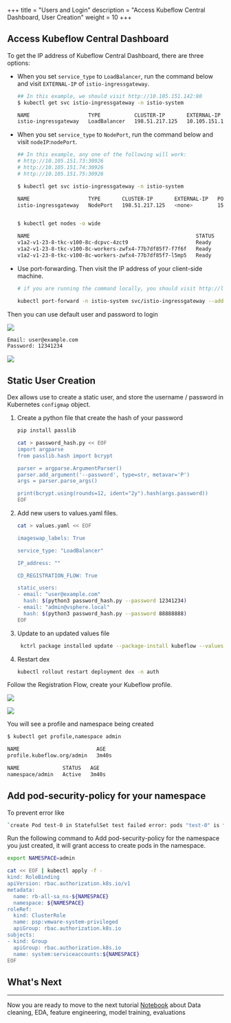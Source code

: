 +++
title = "Users and Login"
description = "Access Kubeflow Central Dashboard, User Creation"
weight = 10
+++

## Access Kubeflow Central Dashboard

To get the IP address of Kubeflow Central Dashboard, there are three options:

- When you set `service_type` to `LoadBalancer`, run the command below and visit `EXTERNAL-IP` of `istio-ingressgateway`.
    ```bash
    ## In this example, we should visit http://10.105.151.142:80
    $ kubectl get svc istio-ingressgateway -n istio-system

    NAME                   TYPE           CLUSTER-IP       EXTERNAL-IP      PORT(S)                                                                      AGE
    istio-ingressgateway   LoadBalancer   198.51.217.125   10.105.151.142   15021:31063/TCP,80:30926/TCP,443:31275/TCP,31400:30518/TCP,15443:31204/TCP   11d
    ```

- When you set `service_type` to `NodePort`, run the command below and visit `nodeIP`:`nodePort`.
    ```bash
    ## In this example, any one of the following will work:
    # http://10.105.151.73:30926
    # http://10.105.151.74:30926
    # http://10.105.151.75:30926

    $ kubectl get svc istio-ingressgateway -n istio-system

    NAME                   TYPE       CLUSTER-IP       EXTERNAL-IP   PORT(S)                                                                      AGE
    istio-ingressgateway   NodePort   198.51.217.125   <none>        15021:31063/TCP,80:30926/TCP,443:31275/TCP,31400:30518/TCP,15443:31204/TCP   11d


    $ kubectl get nodes -o wide

    NAME                                                      STATUS   ROLES                  AGE   VERSION            INTERNAL-IP     EXTERNAL-IP   OS-IMAGE             KERNEL-VERSION      CONTAINER-RUNTIME
    v1a2-v1-23-8-tkc-v100-8c-dcpvc-4zct9                      Ready    control-plane,master   26d   v1.23.8+vmware.2   10.105.151.73   <none>        Ubuntu 20.04.4 LTS   5.4.0-124-generic   containerd://1.6.6
    v1a2-v1-23-8-tkc-v100-8c-workers-zwfx4-77b7df85f7-f7f6f   Ready    <none>                 26d   v1.23.8+vmware.2   10.105.151.74   <none>        Ubuntu 20.04.4 LTS   5.4.0-124-generic   containerd://1.6.6
    v1a2-v1-23-8-tkc-v100-8c-workers-zwfx4-77b7df85f7-l5mp5   Ready    <none>                 26d   v1.23.8+vmware.2   10.105.151.75   <none>        Ubuntu 20.04.4 LTS   5.4.0-124-generic   containerd://1.6.6
    ```

- Use port-forwarding. Then visit the IP address of your client-side machine.
    ```bash
    # if you are running the command locally, you should visit http://localhost:8080
    
    kubectl port-forward -n istio-system svc/istio-ingressgateway --address 0.0.0.0 8080:80
    ```

Then you can use default user and password to login

![](../screenshots/dex.png)

```bash
Email: user@example.com
Password: 12341234
```

![](../screenshots/centraldashboard.png)

## Static User Creation

Dex allows use to create a static user, and store the username / password in Kubernetes `configmap` object.

1. Create a python file that create the hash of your password

    ```bash
    pip install passlib

    cat > password_hash.py << EOF
    import argparse
    from passlib.hash import bcrypt

    parser = argparse.ArgumentParser()
    parser.add_argument('--password', type=str, metavar='P')
    args = parser.parse_args()

    print(bcrypt.using(rounds=12, ident="2y").hash(args.password))
    EOF
    ```

2. Add new users to values.yaml files.
    ```bash
    cat > values.yaml << EOF

    imageswap_labels: True

    service_type: "LoadBalancer"

    IP_address: ""

    CD_REGISTRATION_FLOW: True

    static_users: 
    - email: "user@example.com"
      hash: $(python3 password_hash.py --password 12341234)
    - email: "admin@vsphere.local"
      hash: $(python3 password_hash.py --password 88888888)
    EOF
    ```

3. Update to an updated values file
   ```bash
    kctrl package installed update --package-install kubeflow --values-file values.yaml
    ```

4. Restart dex
    ```bash
    kubectl rollout restart deployment dex -n auth
    ```

Follow the Registration Flow, create your Kubeflow profile.

![](../screenshots/CD_REGISTRATION_FLOW_1.png)

![](../screenshots/CD_REGISTRATION_FLOW_2.png)

You will see a profile and namespace being created 
```bash
$ kubectl get profile,namespace admin

NAME                         AGE
profile.kubeflow.org/admin   3m40s

NAME              STATUS   AGE
namespace/admin   Active   3m40s
```

## Add pod-security-policy for your namespace

To prevent error like
```bash
`create Pod test-0 in StatefulSet test failed error: pods "test-0" is forbidden: PodSecurityPolicy: unable to admit pod: []`
```

Run the following command to Add pod-security-policy for the namespace you just created, it will grant access to create pods in the namespace. 
```bash
export NAMESPACE=admin

cat << EOF | kubectl apply -f -
kind: RoleBinding
apiVersion: rbac.authorization.k8s.io/v1
metadata:
  name: rb-all-sa_ns-${NAMESPACE}
  namespace: ${NAMESPACE}
roleRef:
  kind: ClusterRole
  name: psp:vmware-system-privileged
  apiGroup: rbac.authorization.k8s.io
subjects:
- kind: Group
  apiGroup: rbac.authorization.k8s.io
  name: system:serviceaccounts:${NAMESPACE}
EOF
```

## What's Next
---

Now you are ready to move to the next tutorial [Notebook](../lab2) about Data cleaning, EDA, feature engineering, model training, evaluations 